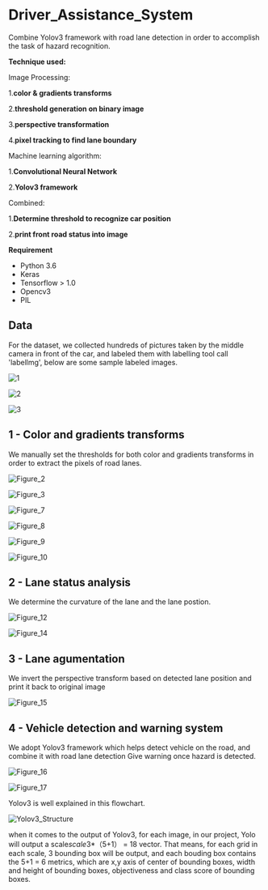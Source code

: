 # Driver_Assistance_System
Combine Yolov3 framework with road lane detection in order to accomplish the task of hazard recognition.

**Technique used:**    

Image Processing:

1.**color & gradients transforms**

2.**threshold generation on binary image**   

3.**perspective transformation**

4.**pixel tracking to find lane boundary**

Machine learning algorithm: 

1.**Convolutional Neural Network**

2.**Yolov3 framework**   

Combined:

1.**Determine threshold to recognize car position**

2.**print front road status into image**  

**Requirement** 

- Python 3.6  
- Keras
- Tensorflow > 1.0   
- Opencv3
- PIL

## Data

For the dataset, we collected hundreds of pictures taken by the middle camera in front of the car, and labeled them with labelling tool call 'labellmg', below are some sample labeled images.

![1](/image/1.png)

![2](/image/2.png)

![3](/image/3.png)

## 1 - Color and gradients transforms

We manually set the thresholds for both color and gradients transforms in order to extract the pixels of road lanes.

![Figure_2](/image/Figure_2.png)

![Figure_3](/image/Figure_3.png)

![Figure_7](/image/Figure_7.png)

![Figure_8](/image/Figure_8.png)

![Figure_9](/image/Figure_9.png)

![Figure_10](/image/Figure_10.png)

## 2 - Lane status analysis

We determine the curvature of the lane and the lane postion.

![Figure_12](/image/Figure_12.png)

![Figure_14](/image/Figure_14.png)

## 3 - Lane agumentation

We invert the perspective transform based on detected lane position and print it back to original image

![Figure_15](/image/Figure_15.png)

## 4 - Vehicle detection and warning system

We adopt Yolov3 framework which helps detect vehicle on the road, and combine it with road lane detection
Give warning once hazard is detected.

![Figure_16](/image/Figure_16.png)

![Figure_17](/image/Figure_17.png)

Yolov3 is well explained in this flowchart.

![Yolov3_Structure](/image/Yolov3_Structure.png)

when it comes to the output of Yolov3, for each image, in our project, Yolo will output a scale*scale*3*（5+1） = 18 vector. That means, for each grid in each scale, 3 bounding box will be output, and each bouding box contains the 5+1 = 6 metrics, which are x,y axis of center of bounding boxes, width and height of bounding boxes, objectiveness and class score of bounding boxes.

